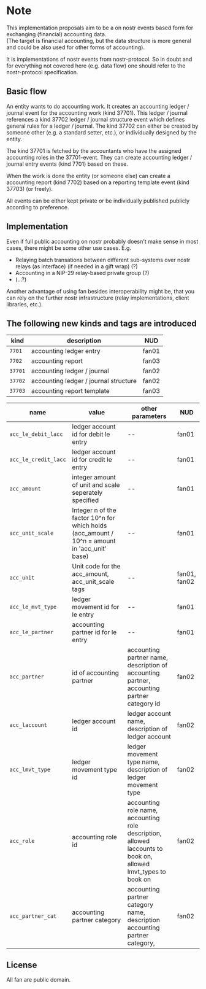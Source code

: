 # Note

This implementation proposals aim to be a on nostr events based form for exchanging (financial) accounting data.  
(The target is financial accounting, but the data structure is more general and could be also used for other forms of accounting).
  
It is implementations of nostr events from nostr-protocol. So in doubt and for everything not covered here (e.g. data flow) one should refer to the nostr-protocol specification. 

## Basic flow

An entity wants to do accounting work. It creates an accounting ledger / journal event for the accounting work (kind 37701). This ledger / journal references a kind 37702 ledger / journal structure event which defines general rules for a ledger / journal. The kind 37702 can either be created by someone other (e.g. a standard setter, etc.), or individually designed by the entity. 

The kind 37701 is fetched by the accountants who have the assigned accounting roles in the 37701-event. They can create accounting ledger / journal entry events (kind 7701) based on these.

When the work is done the entity (or someone else) can create a accounting report (kind 7702) based on a reporting template event (kind 37703) (or freely).

All events can be either kept private or be individually published publicly according to preference.

## Implementation

Even if full public accounting on nostr probably doesn't make sense in most cases, there might be some other use cases.
E.g. 
- Relaying batch transations between different sub-systems over nostr relays (as interface) (if needed in a gift wrap) (?)
- Accounting in a NIP-29 relay-based private group (?)
- (...?)

Another advantage of using fan besides interoperability might be, that you can rely on the further nostr infrastructure (relay implementations, client libraries, etc.).

## The following new kinds and tags are introduced

| kind          | description                           | NUD             |
| ------------- | ------------------------------------- | --------------- |
| `7701`        | accounting ledger entry               | fan01           |
| `7702`        | accounting report                     | fan03           |
| `37701`       | accounting ledger / journal           | fan02           |
| `37702`       | accounting ledger / journal structure | fan02           |
| `37703`       | accounting report template            | fan03           |

| name                  | value                                                                                            | other parameters                                                                                                      | NUD                 |
| --------------------- | ------------------------------------------------------------------------------------------------ | --------------------------------------------------------------------------------------------------------------------- | ------------------- |
| `acc_le_debit_lacc`   | ledger account id for debit le entry                                                             | --                                                                                                                    | fan01               |
| `acc_le_credit_lacc`  | ledger account id for credit le entry                                                            | --                                                                                                                    | fan01               |
| `acc_amount`          | integer amount of unit and scale seperately specified                                            | --                                                                                                                    | fan01               |
| `acc_unit_scale`      | Integer n of the factor 10^n for which holds (acc_amount / 10^n = amount in 'acc_unit' base)  | --                                                                                                                    | fan01               |
| `acc_unit`            | Unit code for the acc_amount, acc_unit_scale tags                                                | --                                                                                                                    | fan01, fan02        |
| `acc_le_mvt_type`     | ledger movement id for le entry                                                                  | --                                                                                                                    | fan01               |
| `acc_le_partner`      | accounting partner id for le entry                                                               | --                                                                                                                    | fan01               |
| `acc_partner`         | id of accounting partner                                                                         | accounting partner name, description of accounting partner, accounting partner category id                       | fan02               |
| `acc_laccount`        | ledger account id                                                                                | ledger account name, description of ledger account                                                                    | fan02               |
| `acc_lmvt_type`       | ledger movement type id                                                                          | ledger movement type name, description of ledger movement type                                                        | fan02               |
| `acc_role`           | accounting role id                                                                                | accounting role name, accounting role description, allowed laccounts to book on, allowed lmvt_types to book on  | fan02               |
| `acc_partner_cat`    | accounting partner category                                                                       | accounting partner category name, description accounting partner category,                                            | fan02               |

## License

All fan are public domain.

